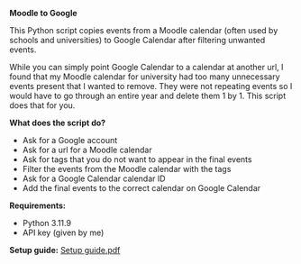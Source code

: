 **Moodle to Google**


This Python script copies events from a Moodle calendar (often used by schools and universities) to Google Calendar after filtering unwanted events.

While you can simply point Google Calendar to a calendar at another url, I found that my Moodle calendar for university had too many unnecessary events present that I wanted to remove. They were not repeating events so I would have to go through an entire year and delete them 1 by 1. This script does that for you.


**What does the script do?**
- Ask for a Google account
- Ask for a url for a Moodle calendar
- Ask for tags that you do not want to appear in the final events
- Filter the events from the Moodle calendar with the tags
- Ask for a Google Calendar calendar ID
- Add the final events to the correct calendar on Google Calendar


**Requirements:**
- Python 3.11.9
- API key (given by me)

**Setup guide:**
[Setup guide.pdf](https://github.com/user-attachments/files/20030820/Setup.guide.pdf)
